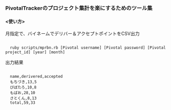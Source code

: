 <h3>PivotalTrackerのプロジェクト集計を楽にするためのツール集</h3>

<h4><使い方></h4>

<p>月指定で、バイネームでデリバー＆アクセプトポイントをCSV出力</p>
<code>
  ruby scripts/mprbn.rb [Pivotal username] [Pivotal password] [Pivotal project_id] [year] [month]
</code>
<p>出力結果</p>
<code>
  name,derivered,accepted
  もちづき,13,5
  ぴぼたろ,10,8
  もばお,28,10
  さとくん,8,13
  total,59,33
</code>
